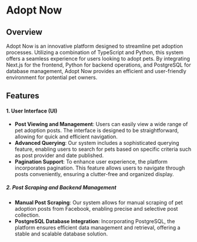 # Adopt Now

## Overview
Adopt Now is an innovative platform designed to streamline pet adoption processes. Utilizing a combination of TypeScript and Python, this system offers a seamless experience for users looking to adopt pets. By integrating Next.js for the frontend, Python for backend operations, and PostgreSQL for database management, Adopt Now provides an efficient and user-friendly environment for potential pet owners.

## Features

#### 1. User Interface (UI)
-  **Post Viewing and Management**: Users can easily view a wide range of pet adoption posts. The interface is designed to be straightforward, allowing for quick and efficient navigation.
- **Advanced Querying**: Our system includes a sophisticated querying feature, enabling users to search for pets based on specific criteria such as 
post provider and date published.
- **Pagination Support**: To enhance user experience, the platform incorporates pagination. This feature allows users to navigate through posts conveniently, ensuring a clutter-free and organized display.

##### 2. Post Scraping and Backend Management
- **Manual Post Scraping**: Our system allows for manual scraping of pet adoption posts from Facebook, enabling precise and selective post collection.
- **PostgreSQL Database Integration**: Incorporating PostgreSQL, the platform ensures efficient data management and retrieval, offering a stable and scalable database solution.



